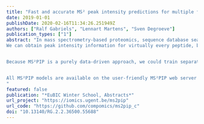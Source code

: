 ```yaml
---
title: "Fast and accurate MS² peak intensity predictions for multiple fragmentation methods, instruments and labeling techniques"
date: 2019-01-01
publishDate: 2020-02-16T11:34:26.251949Z
authors: ["Ralf Gabriels", "Lennart Martens", "Sven Degroeve"]
publication_types: ["1"]
abstract: "In mass spectrometry-based proteomics, sequence database search engines have proven to be the gold standard in peptide spectrum identification workflows. However, new demands and novel techniques, such as open modification searches and data-independent acquisition, require a higher resolving power to discriminate good from bad search hits. As the traditional search engines do not fully take advantage of the peak intensity information embedded in peptide spectra, doing so can improve the scoring functions.
We can obtain peak intensity information for virtually every peptide, by training machine learning algorithms on the vast quantities of data present in public proteomics repositories. The machine learning tool MS²PIP (MS² Peak Intensity Prediction) is already capable of doing so with high accuracy. Nevertheless, many post-translational modifications, fragmentation techniques and instruments influence the peak intensities in such a way, that the general MS²PIP models underperform when predicting for these special cases.


Because MS²PIP is a purely data-driven approach, we could train separate models on relevant data sets for CID fragmentation, HCD fragmentation, TMT-labeling, iTRAQ-labeling, and TripleTOF instruments. With the resulting specific models, we were able to obtain MS²PIP accuracies as we would expect for normal peptides, even for specific fragmentation techniques, labeling methods, and instruments.


All MS²PIP models are available on the user-friendly MS²PIP web server (https://iomics.ugent.be/ms2pip). Users can upload up to 100 000 peptide sequences simultaneously, for which MS²PIP predicts MS² spectra in just a few seconds. The resulting spectra can be inspected through interactive plots and can be downloaded in both CSV and MGF file formats.
"
featured: false
publication: "*EuBIC Winter School, Abstracts*"
url_project: "https://iomics.ugent.be/ms2pip"
url_code: "https://github.com/compomics/ms2pip_c"
doi: "10.13140/RG.2.2.36500.55688"
---
```


